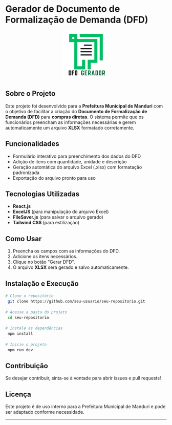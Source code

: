 # Gerador de Documento de Formalização de Demanda (DFD)
<p align="center">
  <img src="public/logo.png" alt="logo" width="150" style="max-width:100%;height:auto;" />
</p>


## Sobre o Projeto
Este projeto foi desenvolvido para a **Prefeitura Municipal de Manduri** com o objetivo de facilitar a criação do **Documento de Formalização de Demanda (DFD)** para **compras diretas**. O sistema permite que os funcionários preencham as informações necessárias e gerem automaticamente um arquivo **XLSX** formatado corretamente.

## Funcionalidades
- Formulário interativo para preenchimento dos dados do DFD
- Adição de itens com quantidade, unidade e descrição
- Geração automática do arquivo Excel (.xlsx) com formatação padronizada
- Exportação do arquivo pronto para uso

## Tecnologias Utilizadas
- **React.js**
- **ExcelJS** (para manipulação do arquivo Excel)
- **FileSaver.js** (para salvar o arquivo gerado)
- **Tailwind CSS** (para estilização)

## Como Usar
1. Preencha os campos com as informações do DFD.
2. Adicione os itens necessários.
3. Clique no botão "Gerar DFD".
4. O arquivo **XLSX** será gerado e salvo automaticamente.

## Instalação e Execução
```sh
# Clone o repositório
 git clone https://github.com/seu-usuario/seu-repositorio.git

# Acesse a pasta do projeto
 cd seu-repositorio

# Instale as dependências
 npm install

# Inicie o projeto
 npm run dev
```

## Contribuição
Se desejar contribuir, sinta-se à vontade para abrir issues e pull requests!

## Licença
Este projeto é de uso interno para a Prefeitura Municipal de Manduri e pode ser adaptado conforme necessidade.

---


